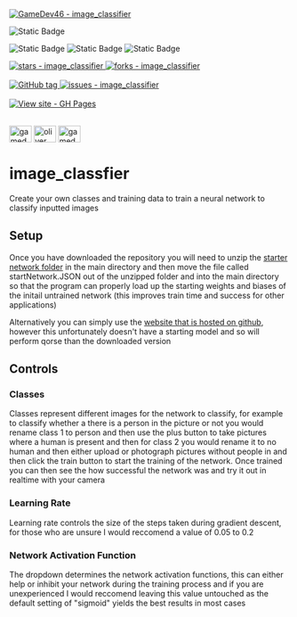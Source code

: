 <a href="https://github.com/GameDev46/image_classifier" title="Go to GitHub repo">
    <img src="https://img.shields.io/static/v1?label=GameDev46&message=image_classifier&color=Green&logo=github&style=for-the-badge&labelColor=1f1f22" alt="GameDev46 - image_classifier">
</a>

<br>

![Static Badge](https://img.shields.io/badge/Version-1.2.8-green?style=for-the-badge&labelColor=1f1f22)


![Static Badge](https://img.shields.io/badge/-HTML5-1f1f22?style=for-the-badge&logo=HTML5)
![Static Badge](https://img.shields.io/badge/-CSS-1f1f22?style=for-the-badge&logo=CSS3&logoColor=6060ef)
![Static Badge](https://img.shields.io/badge/-JavaScript-1f1f22?style=for-the-badge&logo=JavaScript)
    
<a href="https://github.com/GameDev46/image_classifier">
    <img src="https://img.shields.io/github/stars/GameDev46/image_classifier?style=for-the-badge&labelColor=1f1f22" alt="stars - image_classifier">
</a>
<a href="https://github.com/GameDev46/image_classifier">
    <img src="https://img.shields.io/github/forks/GameDev46/image_classifier?style=for-the-badge&labelColor=1f1f22" alt="forks - image_classifier">
</a>

<br>
<br>

<a href="https://github.com/GameDev46/image_classifier/releases/">
    <img src="https://img.shields.io/github/tag/GameDev46/image_classifier?include_prereleases=&sort=semver&color=Green&style=for-the-badge&labelColor=1f1f22" alt="GitHub tag">
</a>

<a href="https://github.com/GameDev46/image_classifier/issues">
    <img src="https://img.shields.io/github/issues/GameDev46/image_classifier?style=for-the-badge&labelColor=1f1f22" alt="issues - image_classifier">
</a>

<br>
<br>

<div align="left">
<a href="https://gamedev46.github.io/image_classifier/">
    <img src="https://img.shields.io/badge/View_site-GH_Pages-2ea44f?style=for-the-badge&labelColor=1f1f22" alt="View site - GH Pages">
</a>
</div>

<br>

<p align="left">
<a href="https://twitter.com/gamedev46" target="blank"><img align="center" src="https://raw.githubusercontent.com/rahuldkjain/github-profile-readme-generator/master/src/images/icons/Social/twitter.svg" alt="gamedev46" height="30" width="40" /></a>
<a href="https://instagram.com/oliver_pearce47" target="blank"><img align="center" src="https://raw.githubusercontent.com/rahuldkjain/github-profile-readme-generator/master/src/images/icons/Social/instagram.svg" alt="oliver_pearce47" height="30" width="40" /></a>
<a href="https://www.youtube.com/c/gamedev46" target="blank"><img align="center" src="https://raw.githubusercontent.com/rahuldkjain/github-profile-readme-generator/master/src/images/icons/Social/youtube.svg" alt="gamedev46" height="30" width="40" /></a>
</p>

# image_classfier

Create your own classes and training data to train a neural network to classify inputted images

## Setup

Once you have downloaded the repository you will need to unzip the [starter network folder](startNetworkFolder.zip) in the main directory and then move the file called startNetwork.JSON out of the unzipped folder and into the main directory so that the program can properly load up the starting weights and biases of the initail untrained network (this improves train time and success for other applications)

Alternatively you can simply use the [website that is hosted on github](https://gamedev46.github.io/image_classifier/), however this unfortunately doesn't have a starting model and so will perform qorse than the downloaded version


## Controls

### Classes

Classes represent different images for the network to classify, for example to classify whether a there is a person in the picture or not you would rename class 1 to person and then use the plus button to take pictures where a human is present and then for class 2 you would rename it to no human and then either upload or photograph pictures without people in and then click the train button to start the training of the network. Once trained you can then see the how successful the network was and try it out in realtime with your camera

### Learning Rate

Learning rate controls the size of the steps taken during gradient descent, for those who are unsure I would reccomend a value of 0.05 to 0.2

### Network Activation Function

The dropdown determines the network activation functions, this can either help or inhibit your network during the training process and if you are unexperienced I would reccomend leaving this value untouched as the default setting of "sigmoid" yields the best results in most cases
